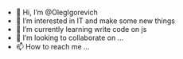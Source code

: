 - 👋 Hi, I’m @OlegIgorevich
- 👀 I’m interested in IT and make some new things
- 🌱 I’m currently learning write code on js
- 💞️ I’m looking to collaborate on ...
- 📫 How to reach me ...

<!---
BlackITSpecialist/BlackITSpecialist is a ✨ special ✨ repository because its `README.md` (this file) appears on your GitHub profile.
You can click the Preview link to take a look at your changes.
--->
